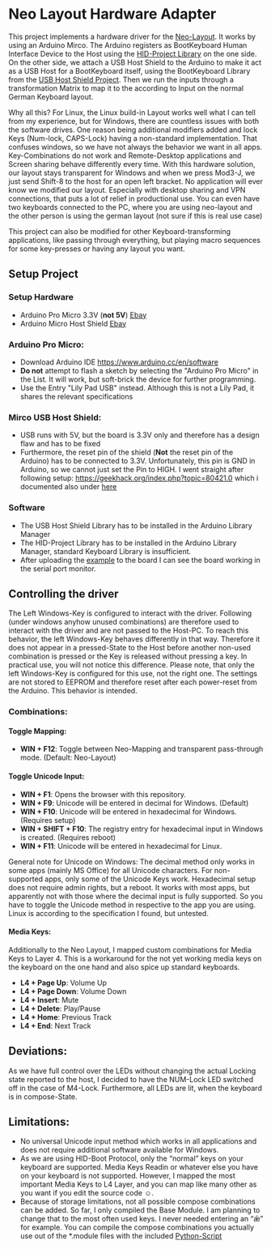 # Neo Layout Hardware Adapter
This project implements a hardware driver for the [Neo-Layout](https://neo-layout.org/). It works by using an Arduino Mirco. The Arduino registers as BootKeyboard Human Interface Device to the Host using the [HID-Project Library](https://github.com/NicoHood/HID) on the one side. On the other side, we attach a USB Host Shield to the Arduino to make it act as a USB Host for a BootKeyboard itself, using the BootKeyboard Library from the [USB Host Shield Project](https://github.com/felis/USB_Host_Shield_2.0/). Then we run the inputs through a transformation Matrix to map it to the according to Input on the normal German Keyboard layout.

Why all this? For Linux, the Linux build-in Layout works well what I can tell from my experience, but for Windows, there are countless issues with both the software drives. One reason being additional modifiers added and lock Keys (Num-lock, CAPS-Lock) having a non-standard implementation. That confuses windows, so we have not always the behavior we want in all apps. Key-Combinations do not work and Remote-Desktop applications and Screen sharing behave differently every time. With this hardware solution, our layout stays transparent for Windows and when we press Mod3-J, we just send Shift-8 to the host for an open left bracket. No application will ever know we modified our layout. Especially with desktop sharing and VPN connections, that puts a lot of relief in productional use. You can even have two keyboards connected to the PC, where you are using neo-layout and the other person is using the german layout (not sure if this is real use case)

This project can also be modified for other Keyboard-transforming applications, like passing through everything, but playing macro sequences for some key-presses or having any layout you want.

## Setup Project
### Setup Hardware
* Arduino Pro Micro 3.3V (**not 5V**) [Ebay](https://www.ebay.de/itm/Eckstein-Pro-micro-3-3V-8MHz-Arduino-mini-Leonardo-compatible-board-QITA/353159955592?epid=2235734612&hash=item5239f94488:g:0tsAAOSwVgdfpTbY)
* Arduino Micro Host Shield [Ebay](https://www.ebay.de/itm/Mini-USB-Host-Shield-Support-Google-ADK-Android-For-Arduino-UNO-MEGA-Duemilanove/264728254334?ssPageName=STRK%3AMEBIDX%3AIT&_trksid=p2060353.m2749.l2649)

### Arduino Pro Micro:
* Download Arduino IDE https://www.arduino.cc/en/software
* **Do not** attempt to flash a sketch by selecting the "Arduino Pro Micro" in the List. It will work, but soft-brick the device for further programming.
* Use the Entry "Lily Pad USB" instead. Although this is not a Lily Pad, it shares the relevant specifications
	
### Mirco USB Host Shield:
* USB runs with 5V, but the board is 3.3V only and therefore has a design flaw and has to be fixed
* Furthermore, the reset pin of the shield (**Not** the reset pin of the Arduino) has to be connected to 3.3V. Unfortunately, this pin is GND in Arduino, so we cannot just set the Pin to HIGH. I went straight after following setup: https://geekhack.org/index.php?topic=80421.0 which i documented also under [here](hardware/Setup.md)
	
### Software 
* The USB Host Shield Library has to be installed in the Arduino Library Manager
* The HID-Project Library has to be installed in the Arduino Library Manager, standard Keyboard Library is insufficient.
* After uploading the [example](https://github.com/felis/USB_Host_Shield_2.0/blob/master/examples/HID/USBHIDBootKbd/USBHIDBootKbd.ino) to the board I can see the board working in the serial port monitor. 

## Controlling the driver
The Left Windows-Key is configured to interact with the driver. Following (under windows anyhow unused combinations) are therefore used to interact with the driver and are not passed to the Host-PC. To reach this behavior, the left Windows-Key behaves differently in that way. Therefore it does not appear in a pressed-State to the Host before another non-used combination is pressed or the Key is released without pressing a key. In practical use, you will not notice this difference. Please note, that only the left Windows-Key is configured for this use, not the right one. The settings are not stored to EEPROM and therefore reset after each power-reset from the Arduino. This behavior is intended.

### Combinations:
#### Toggle Mapping:

* **WIN + F12**: Toggle between Neo-Mapping and transparent pass-through mode. (Default: Neo-Layout)

#### Toggle Unicode Input:

* **WIN + F1**: Opens the browser with this repository.
* **WIN + F9**: Unicode will be entered in decimal for Windows. (Default)
* **WIN + F10**: Unicode will be entered in hexadecimal for Windows. (Requires setup)
* **WIN + SHIFT + F10**: The registry entry for hexadecimal input in Windows is created. (Requires reboot)
* **WIN + F11**: Unicode will be entered in hexadecimal for Linux.

General note for Unicode on Windows: The decimal method only works in some apps (mainly MS Office) for all Unicode characters. For non-supported apps, only some of the Unicode Keys work. Hexadecimal setup does not require admin rights, but a reboot. It works with most apps, but apparently not with those where the decimal input is fully supported. So you have to toggle the Unicode method in respective to the app you are using. Linux is according to the specification I found, but untested. 


#### Media Keys:
Additionally to the Neo Layout, I mapped custom combinations for Media Keys to Layer 4. This is a workaround for the not yet working media keys on the keyboard on the one hand and also spice up standard keyboards.

* **L4 + Page Up**: Volume Up
* **L4 + Page Down**: Volume Down
* **L4 + Insert**: Mute
* **L4 + Delete**: Play/Pause
* **L4 + Home**: Previous Track
* **L4 + End**: Next Track

## Deviations:
As we have full control over the LEDs without changing the actual Locking state reported to the host, I decided to have the NUM-Lock LED switched off in the case of M4-Lock. Furthermore, all LEDs are lit, when the keyboard is in compose-State.

## Limitations:
* No universal Unicode input method which works in all applications and does not require additional software available for Windows.
* As we are using HID-Boot Protocol, only the “normal” keys on your keyboard are supported. Media Keys Readin or whatever else you have on your keyboard is not supported. However, I mapped the most important Media Keys to L4 Layer, and you can map like many other as you want if you edit the source code ☺.
* Because of storage limitations, not all possible compose combinations can be added. So far, I only compiled the Base Module. I am planning to change that to the most often used keys. I never needed entering an “ǣ” for example. You can compile the compose combinations you actually use out of the \*.module files with the included [Python-Script](src/compose_generator/generate.py)

